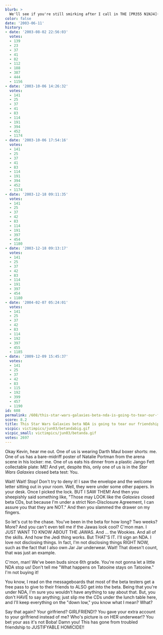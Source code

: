 ```yaml
---
blurb: >
  We'll see if you're still smirking after I call in THE [PR355 N1NJ4](@/victim/145.md)!
color: false
date: '2003-06-11'
history:
- date: '2003-08-02 22:56:03'
  votes:
  - 139
  - 23
  - 37
  - 41
  - 82
  - 112
  - 188
  - 387
  - 444
  - 1156
- date: '2003-10-06 14:26:32'
  votes:
  - 141
  - 25
  - 37
  - 41
  - 83
  - 114
  - 191
  - 394
  - 452
  - 1174
- date: '2003-10-06 17:54:16'
  votes:
  - 141
  - 25
  - 37
  - 41
  - 83
  - 114
  - 191
  - 394
  - 452
  - 1174
- date: '2003-12-18 09:11:35'
  votes:
  - 141
  - 25
  - 37
  - 42
  - 83
  - 114
  - 191
  - 397
  - 454
  - 1180
- date: '2003-12-18 09:13:17'
  votes:
  - 141
  - 25
  - 37
  - 42
  - 83
  - 114
  - 191
  - 397
  - 454
  - 1180
- date: '2004-02-07 05:24:01'
  votes:
  - 141
  - 25
  - 37
  - 42
  - 83
  - 114
  - 192
  - 397
  - 455
  - 1185
- date: '2009-12-09 15:45:37'
  votes:
  - 141
  - 25
  - 37
  - 42
  - 83
  - 115
  - 192
  - 399
  - 457
  - 1190
id: 608
permalink: /608/this-star-wars-galaxies-beta-nda-is-going-to-tear-our-friendship-apart/
score: 8.2
title: This Star Wars Galaxies beta NDA is going to tear our friendship apart.
vicpic: victimpics/jun03/betandabig.gif
vicpic_small: victimpics/jun03/betanda.gif
votes: 2697
---
```


Okay Kevin, hear me out. One of us is wearing Darth Maul boxer shorts:
me. One of us has a bare-midriff poster of Natalie Portman from the
arena scene in his locker: me. One of us eats his dinner from a plastic
Jango Fett collectable plate: ME! And yet, despite this, only one of us
is in the *Star Wars Galaxies* closed beta test: You.

Wait! Wait! Stop! Don't try to deny it! I saw the envelope and the
welcome letter sitting out in your room. Well, they were under some
other papers. In your desk. Once I picked the lock. BUT I SAW THEM! And
then you sheepishly said something like, "Those may LOOK like the
*Galaxies* closed beta CDs, but because I'm under a strict
Non-Disclosure Agreement, I can assure you that they are NOT." And then
you slammed the drawer on my fingers.

So let's cut to the chase. You've been in the beta for how long? Two
weeks? More? And you can't even tell me if the Jawas look cool? C'mon
man. I JUST WANT TO KNOW ABOUT THE JAWAS. And ... the Wookies. And all
of the skills. And how the Jedi thing works. But THAT'S IT. I'll sign an
NDA. I love not disclosing things. In fact, I'm not disclosing things
RIGHT NOW, such as the fact that I also own Jar Jar underwear. Wait!
That doesn't count, that was just an example.

C'mon, man! We've been buds since 6th grade. You're not gonna let a
little NDA stop us! Don't tell me "What happens on Tatooine stays on
Tatooine." I'm not buying it!

You know, I read on the messageboards that most of the beta testers get
a free pass to give to their friends to ALSO get into the beta. Being
that you're under NDA, I'm sure you wouldn't have anything to say about
that. But, you don't HAVE to say anything; just slip me the CDs under
the lunch table here, and I'll keep everything on the "down low," you
know what I mean? What?

Say that again? Your girlfriend? GIRLFRIEND!? You gave your extra
account to your girlfriend instead of me? Who's picture is on HER
underwear!? You bet your ass it's not Boba! Damn you! This has gone from
troubled friendship to JUSTIFYABLE HOMICIDE!!

